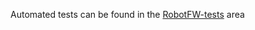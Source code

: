 Automated tests can be found in the
[RobotFW-tests](https://github.com/RIOT-OS/RobotFW-tests/tree/master/tests/periph_uart)
area
